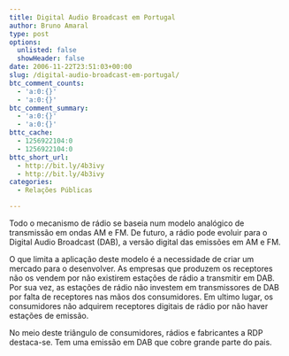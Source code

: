 ```yaml
---
title: Digital Audio Broadcast em Portugal
author: Bruno Amaral
type: post
options:
  unlisted: false
  showHeader: false
date: 2006-11-22T23:51:03+00:00
slug: /digital-audio-broadcast-em-portugal/
btc_comment_counts:
  - 'a:0:{}'
  - 'a:0:{}'
btc_comment_summary:
  - 'a:0:{}'
  - 'a:0:{}'
bttc_cache:
  - 1256922104:0
  - 1256922104:0
bttc_short_url:
  - http://bit.ly/4b3ivy
  - http://bit.ly/4b3ivy
categories:
  - Relações Públicas

---
```

Todo o mecanismo de rádio se baseia num modelo analógico de transmissão em ondas AM e FM. De futuro, a rádio pode evoluir para o Digital Audio Broadcast (DAB), a versão digital das emissões em AM e FM.

O que limita a aplicação deste modelo é a necessidade de criar um mercado para o desenvolver. As empresas que produzem os receptores não os vendem por não existirem estações de rádio a transmitir em DAB. Por sua vez, as estações de rádio não investem em transmissores de DAB por falta de receptores nas mãos dos consumidores. Em ultimo lugar, os consumidores não adquirem receptores digitais de rádio por não haver estações de emissão.

No meio deste triângulo de consumidores, rádios e fabricantes a RDP destaca-se. Tem uma emissão em DAB que cobre grande parte do pais.